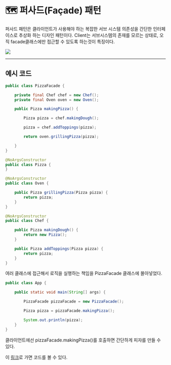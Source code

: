 # 🗺 퍼사드(Façade) 패턴

퍼사드 패턴은 클라이언트가 사용해야 하는 복잡한 서브 시스템 의존성을 간단한 인터페이스로 추상화 하는 디자인 패턴이다. Client는 서브시스템의 존재를 모르는 상태로, 오직 facade클래스에만 접근할 수 있도록 하는것이 특징이다. 

<img src="https://user-images.githubusercontent.com/46446165/136713517-80b98950-507b-4db7-ab61-c8f1beeafefa.png">

---

## 예시 코드

```java
public class PizzaFacade {

    private final Chef chef = new Chef();
    private final Oven oven = new Oven();

    public Pizza makingPizza() {

        Pizza pizza = chef.makingDough();

        pizza = chef.addToppings(pizza);

        return oven.grillingPizza(pizza);

    }
}
```

```java
@NoArgsConstructor
public class Pizza {
}

@NoArgsConstructor
public class Oven {

    public Pizza grillingPizza(Pizza pizza) {
        return pizza;
    }
}

@NoArgsConstructor
public class Chef {

    public Pizza makingDough() {
        return new Pizza();
    }

    public Pizza addToppings(Pizza pizza) {
        return pizza;
    }
}
```

여러 클래스에 접근해서 로직을 실행하는 책임을 PizzaFacade 클래스에 몰아넣었다.

```java
public class App {

    public static void main(String[] args) {

        PizzaFacade pizzaFacade = new PizzaFacade();

        Pizza pizza = pizzaFacade.makingPizza();

        System.out.println(pizza);
    }
}
```

클라이언트에선 pizzaFacade.makingPizza()를 호출하면 간단하게 피자를 만들 수 있다.

이 <a href="https://github.com/rlaisqls/GoF-DesignPatterns/tree/master/src/main/java/com/study/gof/designpattrens/_02_StructuralPatterns/facade">링크</a>로 가면 코드를 볼 수 있다.
